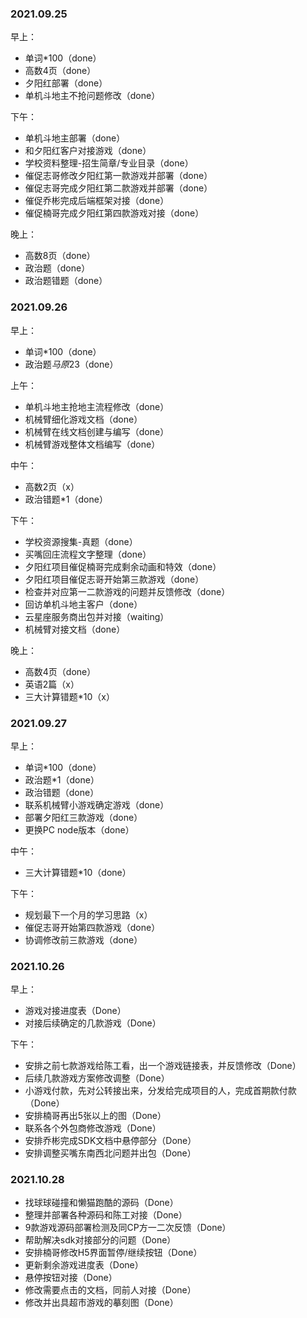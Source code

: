 ### 2021.09.25
早上：
- 单词*100（done）
- 高数4页（done）
- 夕阳红部署（done）
- 单机斗地主不抢问题修改（done）

下午：
- 单机斗地主部署（done）
- 和夕阳红客户对接游戏（done）
- 学校资料整理-招生简章/专业目录（done）
- 催促志哥修改夕阳红第一款游戏并部署（done）
- 催促志哥完成夕阳红第二款游戏并部署（done）
- 催促乔彬完成后端框架对接（done）
- 催促楠哥完成夕阳红第四款游戏对接（done）

晚上：
- 高数8页（done）
- 政治题（done）
- 政治题错题（done）



### 2021.09.26
早上：
- 单词*100（done）
- 政治题*马原*23（done）

上午：
- 单机斗地主抢地主流程修改（done）
- 机械臂细化游戏文档（done）
- 机械臂在线文档创建与编写（done）
- 机械臂游戏整体文档编写（done）

中午：
- 高数2页（x）
- 政治错题*1（done）

下午：
- 学校资源搜集-真题（done）
- 买嘴回庄流程文字整理（done）
- 夕阳红项目催促楠哥完成剩余动画和特效（done）
- 夕阳红项目催促志哥开始第三款游戏（done）
- 检查并对应第一二款游戏的问题并反馈修改（done）
- 回访单机斗地主客户（done）
- 云星座服务商出包并对接（waiting）
- 机械臂对接文档（done）

晚上：
- 高数4页（done）
- 英语2篇（x）
- 三大计算错题*10（x）


### 2021.09.27
早上：
- 单词*100（done）
- 政治题*1（done）
- 政治错题（done）
- 联系机械臂小游戏确定游戏（done）
- 部署夕阳红三款游戏（done）
- 更换PC node版本（done）

中午：
- 三大计算错题*10（done）

下午：
- 规划最下一个月的学习思路（x）
- 催促志哥开始第四款游戏（done）
- 协调修改前三款游戏（done）


### 2021.10.26
早上：
- 游戏对接进度表（Done）
- 对接后续确定的几款游戏（Done）

下午：
- 安排之前七款游戏给陈工看，出一个游戏链接表，并反馈修改（Done）
- 后续几款游戏方案修改调整（Done）
- 小游戏付款，先对公转接出来，分发给完成项目的人，完成首期款付款（Done）
- 安排楠哥再出5张以上的图（Done）
- 联系各个外包商修改游戏（Done）
- 安排乔彬完成SDK文档中悬停部分（Done）
- 安排调整买嘴东南西北问题并出包（Done）


### 2021.10.28
- 找球球碰撞和懒猫跑酷的源码（Done）
- 整理并部署各种源码和陈工对接（Done）
- 9款游戏源码部署检测及同CP方一二次反馈（Done）
- 帮助解决sdk对接部分的问题（Done）
- 安排楠哥修改H5界面暂停/继续按钮（Done）
- 更新剩余游戏进度表（Done）
- 悬停按钮对接（Done）
- 修改需要点击的文档，同前人对接（Done）
- 修改并出具超市游戏的摹刻图（Done）



